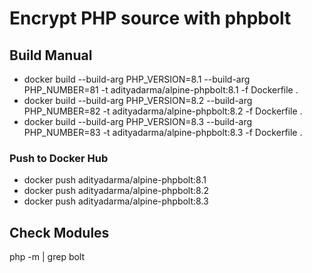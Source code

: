 # Encrypt PHP source with phpbolt

## Build Manual
- docker build --build-arg PHP_VERSION=8.1 --build-arg PHP_NUMBER=81 -t adityadarma/alpine-phpbolt:8.1 -f Dockerfile .
- docker build --build-arg PHP_VERSION=8.2 --build-arg PHP_NUMBER=82 -t adityadarma/alpine-phpbolt:8.2 -f Dockerfile .
- docker build --build-arg PHP_VERSION=8.3 --build-arg PHP_NUMBER=83 -t adityadarma/alpine-phpbolt:8.3 -f Dockerfile .

### Push to Docker Hub
- docker push adityadarma/alpine-phpbolt:8.1
- docker push adityadarma/alpine-phpbolt:8.2
- docker push adityadarma/alpine-phpbolt:8.3

## Check Modules
php -m | grep bolt